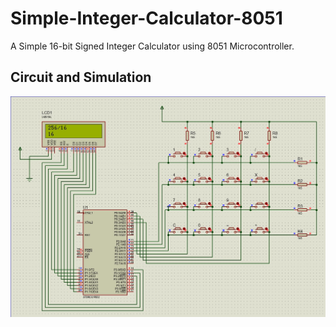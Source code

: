 # Simple-Integer-Calculator-8051
A Simple 16-bit Signed Integer Calculator using 8051 Microcontroller.
## Circuit and Simulation
![Circuit Diagram](/Images/calculator8051.jpg)
